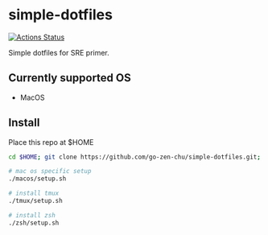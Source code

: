 # simple-dotfiles

[![Actions Status](https://github.com/go-zen-chu/simple-dotfiles/workflows/CI/badge.svg)](https://github.com/go-zen-chu/simple-dotfiles/actions)

Simple dotfiles for SRE primer.

## Currently supported OS

- MacOS

## Install

Place this repo at $HOME

```bash
cd $HOME; git clone https://github.com/go-zen-chu/simple-dotfiles.git; cd $HOME/simple-dotfiles

# mac os specific setup
./macos/setup.sh

# install tmux
./tmux/setup.sh

# install zsh
./zsh/setup.sh
```
